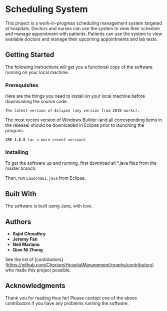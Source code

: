 # Scheduling System

This project is a work-in-progress scheduling management system targeted at hospitals. Doctors and nurses can use the system to view their schedule and manage appointment with patients. Patients can use the system to view available doctors and manage their upcoming appointments and lab tests. 

## Getting Started

The following instructions will get you a functional copy of the software running on your local machine. 

### Prerequisites

Here are the things you need to install on your local machine before downloading the source code. 

```
The latest version of Eclipse (any version from 2019 works).
```

The most recent version of Windows Builder (and all corresponding items in the release) should be downloaded in Eclipse prior to launching the program.

```
JRE 1.8.0 (or a more recent version)
```

### Installing

To get the software up and running, first download all *.java files from the master branch. 

Then, run `LaunchGUI.java` from Eclipse. 

## Built With

The software is built using Java, with love. 

## Authors
* **Sajid Choudhry**
* **Jeremy Fan**
* **Neil Mariano**
* **Qian Ni Zhang**

See the list of [contributors] (https://github.com/Cherium/HospitalManagement/graphs/contributors) who made this project possible.

## Acknowledgments

Thank you for reading thus far! Please contact one of the above contributors if you have any problems running the software.